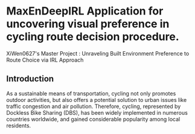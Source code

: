 # MaxEnDeepIRL Application for uncovering visual preference in cycling route decision procedure.
XiWen0627's Master Project : Unraveling  Built Environment Preference to Route Choice via IRL Approach  

## Introduction
As a sustainable means of transportation, cycling not only promotes outdoor activities, but also offers a potential solution to urban issues like traffic congestion and air pollution. Therefore, cycling, represented by Dockless Bike Sharing (DBS), has been widely implemented in numerous countries worldwide, and gained considerable popularity among local residents.
